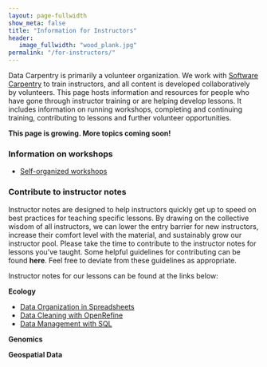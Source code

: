 ```yaml
---
layout: page-fullwidth
show_meta: false
title: "Information for Instructors"
header:
   image_fullwidth: "wood_plank.jpg"
permalink: "/for-instructors/"
---
```


Data Carpentry is primarily a volunteer organization. We work with [Software Carpentry](http://software-carpentry.org) to train instructors, and all content is developed collaboratively by volunteers. This page hosts information and resources for people who have gone through instructor training or are helping develop lessons. It includes information on running workshops, completing and continuing training, contributing to lessons and further volunteer opportunities.

**This page is growing. More topics coming soon!**

### Information on workshops

- [Self-organized workshops](/self-organized-workshops/)

### Contribute to instructor notes

Instructor notes are designed to help instructors quickly get up to speed on best practices for teaching specific lessons. By drawing on the collective wisdom of all instructors, we can lower the entry barrier for new instructors, increase their comfort level with the material, and sustainably grow our instructor pool. Please take the time to contribute to the instructor notes for lessons you’ve taught. Some helpful guidelines for contributing can be found **here**. Feel free to deviate from these guidelines as appropriate.

Instructor notes for our lessons can be found at the links below:  

**Ecology**  
- [Data Organization in Spreadsheets](https://github.com/datacarpentry/spreadsheet-ecology-lesson/blob/gh-pages/instructor_notes.md)  
- [Data Cleaning with OpenRefine](https://github.com/datacarpentry/OpenRefine-ecology-lesson/blob/gh-pages/instructor-notes.md)  
- [Data Management with SQL](https://github.com/datacarpentry/sql-ecology-lesson/blob/gh-pages/instructor-notes.md)

**Genomics**

**Geospatial Data**


